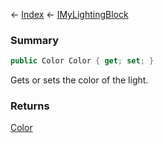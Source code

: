 ← [Index](Api-Index) ← [IMyLightingBlock](Sandbox.ModAPI.Ingame.IMyLightingBlock)

### Summary

```csharp
public Color Color { get; set; }
```

Gets or sets the color of the light.

### Returns

[Color](VRageMath.Color)

